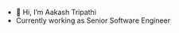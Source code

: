 - 👋 Hi, I’m Aakash Tripathi
- Currently working as Senior Software Engineer 

<!---
aakash-nykaa/aakash-nykaa is a ✨ special ✨ repository because its `README.md` (this file) appears on your GitHub profile.
You can click the Preview link to take a look at your changes.
--->
